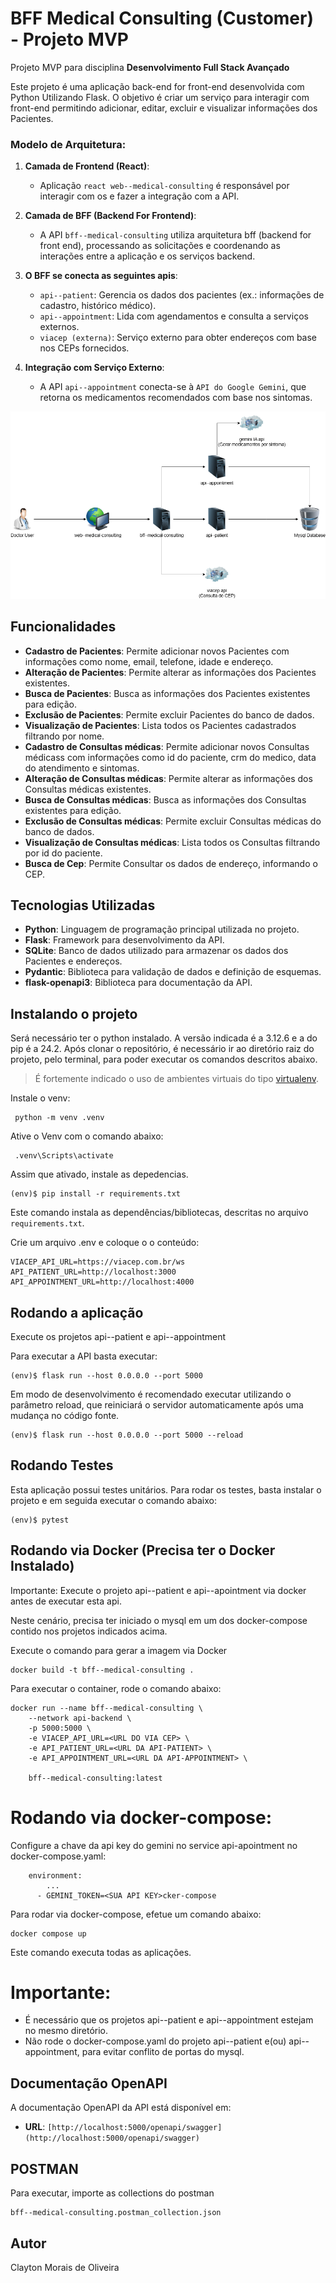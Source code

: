 # BFF Medical Consulting (Customer) - Projeto MVP

Projeto MVP para disciplina **Desenvolvimento Full Stack Avançado** 

Este projeto é uma aplicação back-end for front-end desenvolvida com Python Utilizando Flask. O objetivo é criar um serviço para interagir com front-end permitindo adicionar, editar, excluir e visualizar informações dos Pacientes.

### Modelo de Arquitetura:

1. **Camada de Frontend (React)**:
   - Aplicação `react web--medical-consulting` é responsável por interagir com os e fazer a integração com a API.

2. **Camada de BFF (Backend For Frontend)**:
   - A API `bff--medical-consulting` utiliza arquitetura bff (backend for front end), processando as solicitações e coordenando as interações entre a aplicação e os serviços backend.

3. **O BFF se conecta as seguintes apis**:
   - `api--patient`: Gerencia os dados dos pacientes (ex.: informações de cadastro, histórico médico).
   - `api--appointment`: Lida com agendamentos e consulta a serviços externos.
   - `viacep (externa)`: Serviço externo para obter endereços com base nos CEPs fornecidos.

4. **Integração com Serviço Externo**:
   - A API `api--appointment` conecta-se à `API do Google Gemini`, que retorna os medicamentos recomendados com base nos sintomas.

![Modelo de Arquitetura](files/medical-consulting-arquitetura.png)


## Funcionalidades

- **Cadastro de Pacientes**: Permite adicionar novos Pacientes com informações como nome, email, telefone, idade e endereço.
- **Alteração de Pacientes**: Permite alterar as informações dos Pacientes existentes.
- **Busca de Pacientes**: Busca as informações dos Pacientes existentes para edição.
- **Exclusão de Pacientes**: Permite excluir Pacientes do banco de dados.
- **Visualização de Pacientes**: Lista todos os Pacientes cadastrados filtrando por nome.
- **Cadastro de Consultas médicas**: Permite adicionar novos Consultas médicass com informações como id do paciente, crm do medico, data do atendimento e sintomas.
- **Alteração de Consultas médicas**: Permite alterar as informações dos Consultas médicas existentes.
- **Busca de Consultas médicas**: Busca as informações dos Consultas existentes para edição.
- **Exclusão de Consultas médicas**: Permite excluir Consultas médicas do banco de dados.
- **Visualização de Consultas médicas**: Lista todos os Consultas filtrando por id do paciente.
- **Busca de Cep**: Permite Consultar os dados de endereço, informando o CEP.

## Tecnologias Utilizadas

- **Python**: Linguagem de programação principal utilizada no projeto.
- **Flask**: Framework para desenvolvimento da API.
- **SQLite**: Banco de dados utilizado para armazenar os dados dos Pacientes e endereços.
- **Pydantic**: Biblioteca para validação de dados e definição de esquemas.
- **flask-openapi3**: Biblioteca para documentação da API.

## Instalando o projeto

Será necessário ter o python instalado. A versão indicada é a 3.12.6 e a do pip é a 24.2. 
Após clonar o repositório, é necessário ir ao diretório raiz do projeto, pelo terminal, para poder executar os comandos descritos abaixo.

> É fortemente indicado o uso de ambientes virtuais do tipo [virtualenv](https://virtualenv.pypa.io/en/latest/installation.html).

Instale o venv:

```
 python -m venv .venv 
```

Ative o Venv com o comando abaixo:

```
 .venv\Scripts\activate
```

Assim que ativado, instale as depedencias.

```
(env)$ pip install -r requirements.txt
```

Este comando instala as dependências/bibliotecas, descritas no arquivo `requirements.txt`.

Crie um arquivo .env e coloque o o conteúdo:

```
VIACEP_API_URL=https://viacep.com.br/ws
API_PATIENT_URL=http://localhost:3000
API_APPOINTMENT_URL=http://localhost:4000
```

## Rodando a aplicação

Execute os projetos api--patient e api--appointment

Para executar a API basta executar:

```
(env)$ flask run --host 0.0.0.0 --port 5000
```

Em modo de desenvolvimento é recomendado executar utilizando o parâmetro reload, que reiniciará o servidor
automaticamente após uma mudança no código fonte. 

```
(env)$ flask run --host 0.0.0.0 --port 5000 --reload
```

## Rodando Testes

Esta aplicação possui testes unitários. Para rodar os testes, basta instalar
o projeto e em seguida executar o comando abaixo:

```
(env)$ pytest
```

## Rodando via Docker (Precisa ter o Docker Instalado)

Importante: Execute o projeto api--patient e api--apointment via docker antes de executar esta api. 

Neste cenário, precisa ter iniciado o mysql em um dos docker-compose contido
nos projetos indicados acima.

Execute o comando para gerar a imagem via Docker

```
docker build -t bff--medical-consulting .
```

Para executar o container, rode o comando abaixo:

```
docker run --name bff--medical-consulting \
    --network api-backend \  
    -p 5000:5000 \
    -e VIACEP_API_URL=<URL DO VIA CEP> \
    -e API_PATIENT_URL=<URL DA API-PATIENT> \
    -e API_APPOINTMENT_URL=<URL DA API-APPOINTMENT> \

    bff--medical-consulting:latest
```

# Rodando via docker-compose:

Configure a chave da api key do gemini no service api-apointment no docker-compose.yaml:

```
    environment:
        ...
      - GEMINI_TOKEN=<SUA API KEY>cker-compose
```

Para rodar via docker-compose, efetue um comando abaixo:

```
docker compose up
```

Este comando executa todas as aplicações. 

# Importante:

- É necessário que os projetos api--patient e api--appointment estejam no mesmo diretório. 
- Não rode o docker-compose.yaml do projeto api--patient e(ou) api--appointment, para evitar conflito de portas do mysql.


## Documentação OpenAPI

A documentação OpenAPI da API está disponível em:

- **URL**: `[http://localhost:5000/openapi/swagger](http://localhost:5000/openapi/swagger)`


## POSTMAN

Para executar, importe as collections do postman 

```
bff--medical-consulting.postman_collection.json
```

## Autor
Clayton Morais de Oliveira
